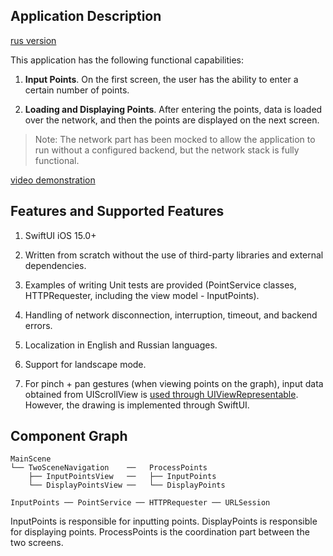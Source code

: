 ## Application Description

[rus version](README.ru.md)

This application has the following functional capabilities:

1. **Input Points**. On the first screen, the user has the ability to enter a certain number of points.

2. **Loading and Displaying Points**. After entering the points, data is loaded over the network, and then the points are displayed on the next screen.

> Note: The network part has been mocked to allow the application to run without a configured backend, but the network stack is fully functional.

[video demonstration](https://github.com/yoklmnprst/path/assets/52455150/86ae2b82-91a4-4535-81b0-3f350ed37930)


## Features and Supported Features

1. SwiftUI iOS 15.0+

2. Written from scratch without the use of third-party libraries and external dependencies.

3. Examples of writing Unit tests are provided (PointService classes, HTTPRequester, including the view model - InputPoints).

4. Handling of network disconnection, interruption, timeout, and backend errors.

5. Localization in English and Russian languages.

6. Support for landscape mode.

7. For pinch + pan gestures (when viewing points on the graph), input data obtained from UIScrollView is [used through UIViewRepresentable](Path/DisplayPointsView/HorizontalPanPinch.swift). However, the drawing is implemented through SwiftUI.


## Component Graph
```
MainScene
└── TwoSceneNavigation    ──   ProcessPoints
    ├── InputPointsView   ──   ├── InputPoints 
    └── DisplayPointsView ──   └── DisplayPoints

InputPoints ── PointService ── HTTPRequester ── URLSession
```

InputPoints is responsible for inputting points.
DisplayPoints is responsible for displaying points.
ProcessPoints is the coordination part between the two screens.
